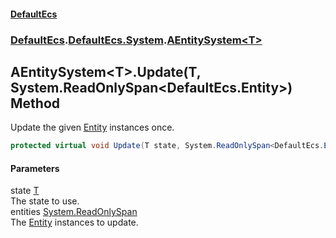 #### [DefaultEcs](./index.md 'index')
### [DefaultEcs](./index.md 'index').[DefaultEcs.System](./DefaultEcs-System.md 'DefaultEcs.System').[AEntitySystem&lt;T&gt;](./DefaultEcs-System-AEntitySystem-T-.md 'DefaultEcs.System.AEntitySystem&lt;T&gt;')
## AEntitySystem&lt;T&gt;.Update(T, System.ReadOnlySpan&lt;DefaultEcs.Entity&gt;) Method
Update the given [Entity](./DefaultEcs-Entity.md 'DefaultEcs.Entity') instances once.  
```C#
protected virtual void Update(T state, System.ReadOnlySpan<DefaultEcs.Entity> entities);
```
#### Parameters
<a name='DefaultEcs-System-AEntitySystem-T--Update(T_System-ReadOnlySpan-DefaultEcs-Entity-)-state'></a>
state [T](./DefaultEcs-System-AEntitySystem-T-.md#DefaultEcs-System-AEntitySystem-T--T 'DefaultEcs.System.AEntitySystem&lt;T&gt;.T')  
The state to use.  
<a name='DefaultEcs-System-AEntitySystem-T--Update(T_System-ReadOnlySpan-DefaultEcs-Entity-)-entities'></a>
entities [System.ReadOnlySpan](https://docs.microsoft.com/en-us/dotnet/api/System.ReadOnlySpan 'System.ReadOnlySpan')  
The [Entity](./DefaultEcs-Entity.md 'DefaultEcs.Entity') instances to update.  

